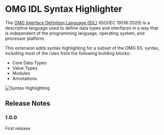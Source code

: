 # OMG IDL Syntax Highlighter

The [OMG Interface Definition Language (IDL)](https://www.omg.org/spec/IDL)
(ISO/IEC 19516:2020) is a descriptive language used to define data types and
interfaces in a way that is independent of the programming language, operating
system, and processor platform.

This extension adds syntax highlighting for a subset of the OMG IDL syntax,
including most of the rules from the following building blocks:

* Core Data Types
* Value Types
* Modules
* Annotations

![Syntax Highlighting](https://raw.githubusercontent.com/rticommunity/vscode-omg-idl/master/images/hello_world_idl.png)

## Release Notes

### 1.0.0

First release
